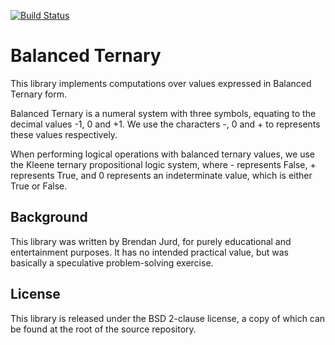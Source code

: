 [![Build Status](https://travis-ci.org/direvus/btern.png?branch=master)](https://travis-ci.org/direvus/btern)

Balanced Ternary
================

This library implements computations over values expressed in Balanced Ternary
form.

Balanced Ternary is a numeral system with three symbols, equating to the
decimal values -1, 0 and +1.  We use the characters -, 0 and + to represents these
values respectively.

When performing logical operations with balanced ternary values, we use the
Kleene ternary propositional logic system, where - represents False, +
represents True, and 0 represents an indeterminate value, which is either True
or False.

Background
----------

This library was written by Brendan Jurd, for purely educational and
entertainment purposes.  It has no intended practical value, but was basically
a speculative problem-solving exercise.

License
-------

This library is released under the BSD 2-clause license, a copy of which can be
found at the root of the source repository.
